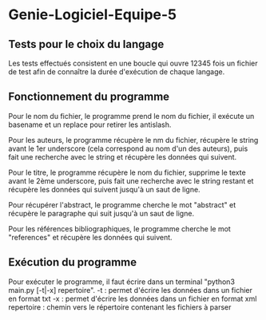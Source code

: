 # Genie-Logiciel-Equipe-5

## Tests pour le choix du langage

Les tests effectués consistent en une boucle qui ouvre 12345 fois un fichier de test afin de connaître la durée d'exécution de chaque langage.

## Fonctionnement du programme

Pour le nom du fichier, le programme prend le nom du fichier, il exécute un basename et un replace pour retirer les antislash.

Pour les auteurs, le programme récupère le nm du fichier, récupère le string avant le 1er underscore (cela correspond au nom d'un des auteurs), puis fait une recherche avec le string et récupère les données qui suivent.

Pour le titre, le programme récupère le nom du fichier, supprime le texte avant le 2ème underscore, puis fait une recherche avec le string restant et récupère les données qui suivent jusqu'à un saut de ligne.  

Pour récupérer l'abstract, le programme cherche le mot "abstract" et récupère le paragraphe qui suit jusqu'à un saut de ligne.

Pour les références bibliographiques, le programme cherche le mot "references" et récupère les données qui suivent.


## Exécution du programme

Pour exécuter le programme, il faut écrire dans un terminal "python3 main.py [-t|-x] repertoire".
-t : permet d'écrire les données dans un fichier en format txt
-x : permet d'écrire les données dans un fichier en format xml
repertoire : chemin vers le répertoire contenant les fichiers à parser

